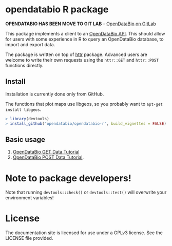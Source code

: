 # opendatabio R package

**OPENDATABIO HAS BEEN MOVE TO GIT LAB** - [OpenDataBio on GitLab](https://opendatabio.gitlab.io)

This package implements a client to an [OpenDataBio API](https://opendatabio.gitlab.io/docs/api/). This should allow for users with some experience in R to query an OpenDataBio database, to import and export data.

The package is written on top of [httr](http://httr.r-lib.org/) package. Advanced users are welcome to write their own requests using the `httr::GET` and `httr::POST` functions directly.

## Install

Installation is currently done only from GitHub.

The functions that plot maps use libgeos, so you probably want to `apt-get install libgeos`.

```R
> library(devtools)
> install_github("opendatabio/opendatabio-r", build_vignettes = FALSE)
```

## Basic usage

1. [OpenDataBio GET Data Tutorial](https://opendatabio.gitlab.io/docs/tutorials/01-get-r-vignette/)
1. [OpenDataBio POST Data Tutorial](https://opendatabio.gitlab.io/docs/tutorials/02-post-data-r-vignette/).

# Note to package developers!
Note that running `devtools::check()` or `devtools::test()` will overwrite your environment variables!

# License

The documentation site is licensed for use under a GPLv3 license. See the LICENSE file provided.
